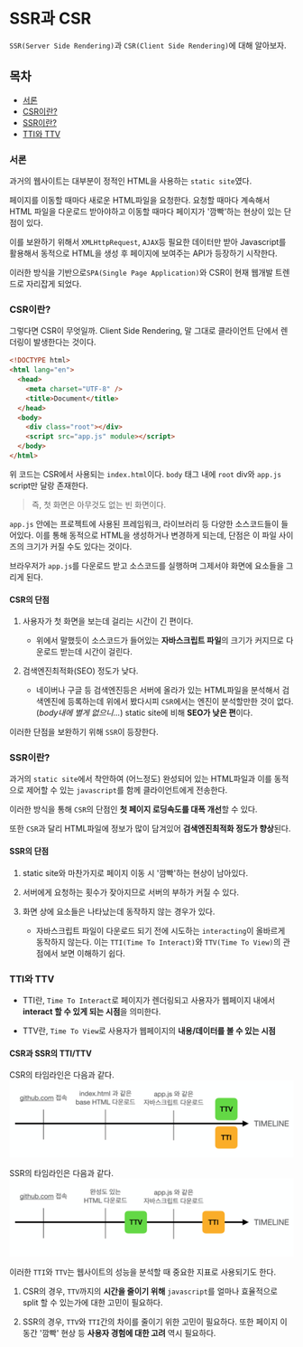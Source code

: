 # SSR과 CSR

`SSR(Server Side Rendering)`과 `CSR(Client Side Rendering)`에 대해 알아보자.

## 목차

- [서론](#서론)
- [CSR이란?](#csr이란)
- [SSR이란?](#ssr이란)
- [TTI와 TTV](#tti와-ttv)

### 서론

과거의 웹사이트는 대부분이 정적인 HTML을 사용하는 `static site`였다.

페이지를 이동할 때마다 새로운 HTML파일을 요청한다. 요청할 때마다 계속해서 HTML 파일을 다운로드 받아야하고 이동할 때마다 페이지가 '깜빡'하는 현상이 있는 단점이 있다.

이를 보완하기 위해서
`XMLHttpRequest`, `AJAX`등 필요한 데이터만 받아 Javascript를 활용해서 동적으로 HTML을 생성 후 페이지에 보여주는 API가 등장하기 시작한다.

이러한 방식을 기반으로`SPA(Single Page Application)`와 CSR이 현재 웹개발 트렌드로 자리잡게 되었다.

### CSR이란?

그렇다면 CSR이 무엇일까.
Client Side Rendering, 말 그대로 클라이언트 단에서 렌더링이 발생한다는 것이다.

```html
<!DOCTYPE html>
<html lang="en">
  <head>
    <meta charset="UTF-8" />
    <title>Document</title>
  </head>
  <body>
    <div class="root"></div>
    <script src="app.js" module></script>
  </body>
</html>
```

위 코드는 CSR에서 사용되는 `index.html`이다.
`body` 태그 내에 `root` div와 `app.js` script만 달랑 존재한다.

> 즉, 첫 화면은 아무것도 없는 빈 화면이다.

`app.js` 안에는 프로젝트에 사용된 프레임워크, 라이브러리 등 다양한 소스코드들이 들어있다. 이를 통해 동적으로 HTML을 생성하거나 변경하게 되는데, 단점은 이 파일 사이즈의 크기가 커질 수도 있다는 것이다.

브라우저가 `app.js`를 다운로드 받고 소스코드를 실행하며 그제서야 화면에 요소들을 그리게 된다.

#### CSR의 단점

1. 사용자가 첫 화면을 보는데 걸리는 시간이 긴 편이다.

   - 위에서 말했듯이 소스코드가 들어있는 **자바스크립트 파일**의 크기가 커지므로 다운로드 받는데 시간이 걸린다.

2. 검색엔진최적화(SEO) 정도가 낮다.
   - 네이버나 구글 등 검색엔진등은 서버에 올라가 있는 HTML파일을 분석해서 검색엔진에 등록하는데 위에서 봤다시피 `CSR`에서는 엔진이 분석할만한 것이 없다.(_body내에 별게 없으니..._) static site에 비해 **SEO가 낮은 편**이다.

이러한 단점을 보완하기 위해 `SSR`이 등장한다.

### SSR이란?

과거의 `static site`에서 착안하여 (어느정도) 완성되어 있는 HTML파일과 이를 동적으로 제어할 수 있는 `javascript`를 함께 클라이언트에게 전송한다.

이러한 방식을 통해 `CSR`의 단점인 **첫 페이지 로딩속도를 대폭 개선**할 수 있다.

또한 `CSR`과 달리 HTML파일에 정보가 많이 담겨있어 **검색엔진최적화 정도가 향상**된다.

#### SSR의 단점

1. static site와 마찬가지로 페이지 이동 시 '깜빡'하는 현상이 남아있다.

2. 서버에게 요청하는 횟수가 잦아지므로 서버의 부하가 커질 수 있다.

3. 화면 상에 요소들은 나타났는데 동작하지 않는 경우가 있다.
   - 자바스크립트 파일이 다운로드 되기 전에 시도하는 `interacting`이 올바르게 동작하지 않는다. 이는 `TTI(Time To Interact)`와 `TTV(Time To View)`의 관점에서 보면 이해하기 쉽다.

### TTI와 TTV

- TTI란, `Time To Interact`로 페이지가 렌더링되고 사용자가 웹페이지 내에서 **interact 할 수 있게 되는 시점**을 의미한다.

- TTV란, `Time To View`로 사용자가 웹페이지의 **내용/데이터를 볼 수 있는 시점**

#### CSR과 SSR의 TTI/TTV

CSR의 타임라인은 다음과 같다.
![](./materials/csr.png)

SSR의 타임라인은 다음과 같다.
![](./materials/ssr.png)

이러한 `TTI`와 `TTV`는 웹사이트의 성능을 분석할 때 중요한 지표로 사용되기도 한다.

1. CSR의 경우, `TTV`까지의 **시간을 줄이기 위해** `javascript`를 얼마나 효율적으로 split 할 수 있는가에 대한 고민이 필요하다.

2. SSR의 경우, `TTV`와 `TTI`간의 차이를 줄이기 위한 고민이 필요하다. 또한 페이지 이동간 '깜빡' 현상 등 **사용자 경험에 대한 고려** 역시 필요하다.
